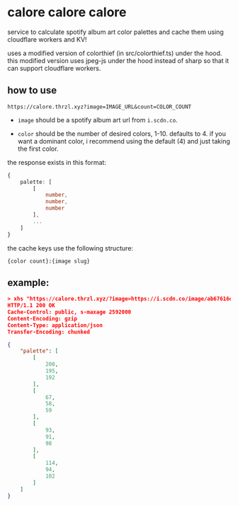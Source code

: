 # calore calore calore

service to calculate spotify album art color palettes and cache them using cloudflare workers and KV!

uses a modified version of colorthief (in src/colorthief.ts) under the hood. this modified version uses jpeg-js under the hood instead of sharp so that it can support cloudflare workers.

## how to use

```
https://calore.thrzl.xyz?image=IMAGE_URL&count=COLOR_COUNT
```

- `image` should be a spotify album art url from `i.scdn.co`.

- `color` should be the number of desired colors, 1-10. defaults to 4. if you want a dominant color, i recommend using the default (4) and just taking the first color.

the response exists in this format:
```ts
{
    palette: [
        [
            number,
            number,
            number
        ],
        ...
    ]
}
```

the cache keys use the following structure:
```
{color count}:{image slug}
```

## example:
```json
> xhs "https://calore.thrzl.xyz/?image=https://i.scdn.co/image/ab67616d0000b273f8c7a1c275f8c00dd0b4eb6f"
HTTP/1.1 200 OK
Cache-Control: public, s-maxage 2592000
Content-Encoding: gzip
Content-Type: application/json
Transfer-Encoding: chunked

{
    "palette": [
        [
            200,
            195,
            192
        ],
        [
            67,
            58,
            59
        ],
        [
            93,
            91,
            98
        ],
        [
            114,
            94,
            102
        ]
    ]
}
```
